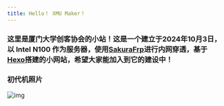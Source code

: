 ```yaml
---
title: Hello！ XMU Maker！
---
```


### 这里是厦门大学创客协会的小站！这是一个建立于2024年10月3日，以 Intel N100 作为服务器，使用[SakuraFrp](https://www.natfrp.com)进行内网穿透，基于[Hexo](https://hexo.io/)搭建的小网站，希望大家能加入到它的建设中！

### 初代机照片

![img](_posts/picture_update/inteln100.png)  